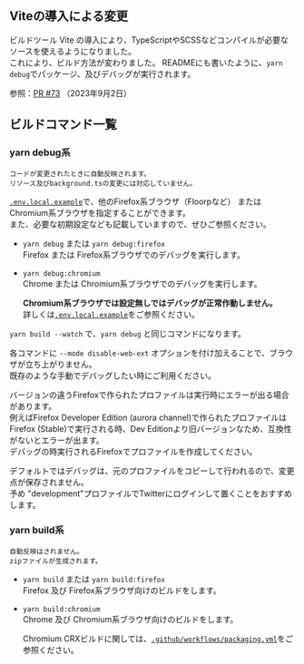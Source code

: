 ## Viteの導入による変更

ビルドツール Vite の導入により、TypeScriptやSCSSなどコンパイルが必要なソースを使えるようになりました。  
これにより、ビルド方法が変わりました。
READMEにも書いたように、`yarn debug`でパッケージ、及びデバッグが実行されます。

参照：[PR #73](https://github.com/kaonasi-biwa/Twitter-UI-Customizer/pull/73) （2023年9月2日）

## ビルドコマンド一覧

### yarn debug系

    コードが変更されたときに自動反映されます。
    リソース及びbackground.tsの変更には対応していません。

[`.env.local.example`](../.env.local.example)で、他のFirefox系ブラウザ（Floorpなど）
またはChromium系ブラウザを指定することができます。  
また、必要な初期設定なども記載していますので、ぜひご参照ください。

-   `yarn debug` または `yarn debug:firefox`  
    Firefox または Firefox系ブラウザでのデバッグを実行します。

-   `yarn debug:chromium`  
    Chrome または Chromium系ブラウザでのデバッグを実行します。

    **Chromium系ブラウザでは設定無しではデバッグが正常作動しません。**  
    詳しくは[`.env.local.example`](../.env.local.example)をご参照ください。

`yarn build --watch` で、`yarn debug` と同じコマンドになります。

各コマンドに `--mode disable-web-ext` オプションを付け加えることで、ブラウザが立ち上がりません。  
既存のような手動でデバッグしたい時にご利用ください。

バージョンの違うFirefoxで作られたプロファイルは実行時にエラーが出る場合があります。  
例えばFirefox Developer Edition (aurora channel)で作られたプロファイルは
Firefox (Stable)で実行される時、Dev Editionより旧バージョンなため、互換性がないとエラーが出ます。  
デバッグの時実行されるFirefoxでプロファイルを作成してください。

デフォルトではデバッグは、元のプロファイルをコピーして行われるので、変更点が保存されません。  
予め "development"プロファイルでTwitterにログインして置くことをおすすめします。

### yarn build系

    自動反映はされません。
    zipファイルが生成されます。

-   `yarn build` または `yarn build:firefox`  
    Firefox 及び Firefox系ブラウザ向けのビルドをします。

-   `yarn build:chromium`  
    Chrome 及び Chromium系ブラウザ向けのビルドをします。

    Chromium CRXビルドに関しては、[`.github/workflows/packaging.yml`](../.github/workflows/packaging.yml)をご参照ください。
